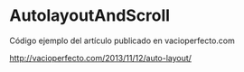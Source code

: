 AutolayoutAndScroll
===================

Código ejemplo del artículo publicado en vacioperfecto.com 

http://vacioperfecto.com/2013/11/12/auto-layout/
